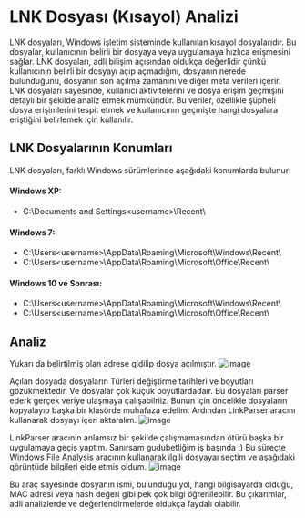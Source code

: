 # LNK Dosyası (Kısayol) Analizi

LNK dosyaları, Windows işletim sisteminde kullanılan kısayol dosyalarıdır. Bu dosyalar, kullanıcının belirli bir dosyaya veya uygulamaya hızlıca erişmesini sağlar. LNK dosyaları, adli bilişim açısından oldukça değerlidir çünkü kullanıcının belirli bir dosyayı açıp açmadığını, dosyanın nerede bulunduğunu, dosyanın son açılma zamanını ve diğer meta verileri içerir. LNK dosyaları sayesinde, kullanıcı aktivitelerini ve dosya erişim geçmişini detaylı bir şekilde analiz etmek mümkündür. Bu veriler, özellikle şüpheli dosya erişimlerini tespit etmek ve kullanıcının geçmişte hangi dosyalara eriştiğini belirlemek için kullanılır.

## LNK Dosyalarının Konumları
LNK dosyaları, farklı Windows sürümlerinde aşağıdaki konumlarda bulunur:

#### Windows XP:
- C:\Documents and Settings\<username>\Recent\

#### Windows 7:
- C:\Users\<username>\AppData\Roaming\Microsoft\Windows\Recent\
- C:\Users\<username>\AppData\Roaming\Microsoft\Office\Recent\

#### Windows 10 ve Sonrası:
- C:\Users\<username>\AppData\Roaming\Microsoft\Windows\Recent\
- C:\Users\<username>\AppData\Roaming\Microsoft\Office\Recent\

## Analiz
Yukarı da belirtilmiş olan adrese gidilip dosya açılmıştır.
![image](https://github.com/user-attachments/assets/2bb27257-31b7-427e-a06e-5f7c10e9814b)

Açılan dosyada dosyaların Türleri değiştirme tarihleri ve boyutları gözükmektedir. Ve dosyalar çok küçük boyutlardadaır. Bu dosyaları parser ederk gerçek veriye ulaşmaya çalışabilriiz.
Bunun için öncelikle dosyaların kopyalayıp başka bir klasörde muhafaza edelim.
Ardından LinkParser aracını kullanarak dosyayı içeri aktaralım.
![image](https://github.com/user-attachments/assets/951948fd-0602-4449-9628-970c5d50e0fc)

LinkParser aracının anlamsız bir şekilde çalışmamasından ötürü başka bir uygulamaya geçiş yaptım. Sanırsam gudubetliğim iş başında :)
Bu süreçte Windows File Analysis aracının kullanarak ilgili dosyayaı seçtim ve aşağıdaki görüntüde bilgileri elde etmiş oldum.
![image](https://github.com/user-attachments/assets/25951380-2c5e-4990-9689-55c4542209f9)

Bu araç sayesinde dosyanın ismi, bulunduğu yol, hangi bilgisayarda olduğu, MAC adresi veya hash değeri gibi pek çok bilgi öğrenilebilir. 
Bu çıkarımlar, adli analizlerde ve değerlendirmelerde oldukça faydalı olabilir.

